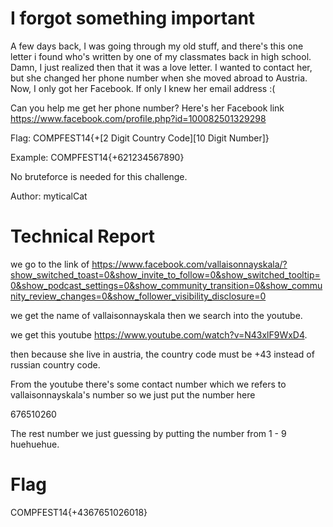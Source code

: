 # I forgot something important

A few days back, I was going through my old stuff, and there's this one letter i found who's written by one of my classmates back in high school. Damn, I just realized then that it was a love letter. I wanted to contact her, but she changed her phone number when she moved abroad to Austria. Now, I only got her Facebook. If only I knew her email address :(

Can you help me get her phone number? Here's her Facebook link https://www.facebook.com/profile.php?id=100082501329298

Flag: COMPFEST14{+[2 Digit Country Code][10 Digit Number]}

Example: COMPFEST14{+621234567890}

No bruteforce is needed for this challenge.

Author: myticalCat

# Technical Report

we go to the link of 
https://www.facebook.com/vallaisonnayskala/?show_switched_toast=0&show_invite_to_follow=0&show_switched_tooltip=0&show_podcast_settings=0&show_community_transition=0&show_community_review_changes=0&show_follower_visibility_disclosure=0

we get the name of vallaisonnayskala then we search into the youtube.

we get this youtube https://www.youtube.com/watch?v=N43xlF9WxD4.

then because she live in austria, the country code must be +43 instead of 
russian country code.

From the youtube there's some contact number which we refers to 
vallaisonnayskala's number so we just put the number here

676510260

The rest number we just guessing by putting the number from 1 - 9 huehuehue.


# Flag

COMPFEST14{+4367651026018}


